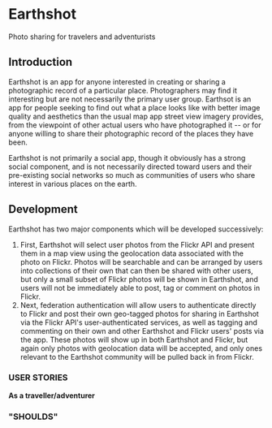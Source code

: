 # Earthshot
Photo sharing for travelers and adventurists


## Introduction
Earthshot is an app for anyone interested in creating or sharing a photographic record of a particular place.  Photographers may find it interesting but are not necessarily the primary user group.  Earthsot is an app for people seeking to find out what a place looks like with better image quality and aesthetics than the usual map app street view imagery provides, from the viewpoint of other actual users who have photographed it -- or for anyone willing to share their photographic record of the places they have been.  

Earthshot is not primarily a social app, though it obviously has a strong social component, and is not necessarily directed toward users and their pre-existing social networks so much as communities of users who share interest in various places on the earth.

## Development
Earthshot has two major components which will be developed successively:
  1. First, Earthshot will select user photos from the Flickr API and present them in a map view using the geolocation data associated with the photo on Flickr.  Photos will be searchable and can be arranged by users into collections of their own that can then be shared with other users, but only a small subset of Flickr photos will be shown in Earthshot, and users will not be immediately able to post, tag or comment on photos in Flickr.
  1. Next, federation authentication will allow users to authenticate directly to Flickr and post their own geo-tagged photos for sharing in Earthshot via the Flickr API's user-authenticated services, as well as tagging and commenting on their own and other Earthshot and Flickr users' posts via the app.  These photos will show up in both Earthshot and Flickr, but again only photos with geolocation data will be accepted, and only ones relevant to the Earthshot community will be pulled back in from Flickr.

### USER STORIES
**As a traveller/adventurer**

### "SHOULDS"